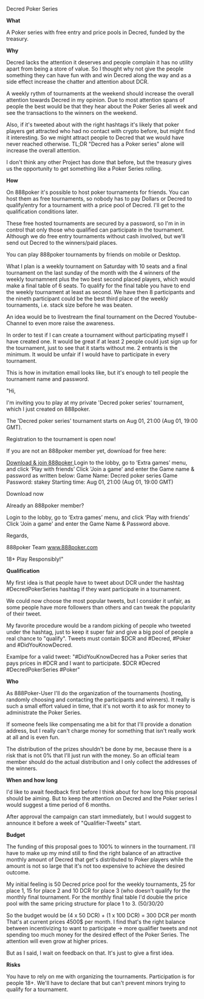 Decred Poker Series

**What**

A Poker series with free entry and price pools in Decred, funded by the treasury.




**Why**


Decred lacks the attention it deserves and people complain it has no utility apart from being a store of value.
So I thought why not give the people something they can have fun with and win Decred along the way and as a side effect increase the chatter and attention about DCR.

A weekly rythm of tournaments at the weekend should increase the overall attention towards Decred in my opinion. Due to most attention spans of people the best would be that they hear about the Poker Series all week and see the transactions to the winners on the weekend.

Also, if it's tweeted about with the right hashtags it's likely that poker players get attracted who had no contact with crypto before, but might find it interesting. So we might attract people to Decred that we would have never reached otherwise.
TL;DR "Decred has a Poker series" alone will increase the overall attention.

I don't think any other Project has done that before, but the treasury gives us the opportunity to get something like a Poker Series rolling.





**How**

On 888poker it's possible to host poker tournaments for friends. You can host them as free tournaments, so nobody has to pay Dollars or Decred to qualify/entry for a tournament with a price pool of Decred. I'll get to the qualification conditions later.

These free hosted tournaments are secured by a password, so I'm in in control that only those who qualified can participate in the tournament.
Although we do free entry tournaments without cash involved, but we'll send out Decred to the winners/paid places.

You can play 888poker tournaments by friends on mobile or Desktop.

What I plan is a weekly tournament on Saturday with 10 seats and a final tournament on the last sunday of the month with the 4 winners of the weekly tournamnent plus the two best second placed players, which would make a final table of 6 seats. To qualify for the final table you have to end the weekly tournament at least as second. We have then 8 participants and the nineth participant could be the best third place of the weekly tournaments, i.e. stack size before he was beaten.

An idea would be to livestream the final tournament on the Decred Youtube-Channel to even more raise the awareness.




In order to test if I can create a tournament without participating myself I have created one. It would be great if at least 2 people could just sign up for the tournament, just to see that it starts without me. 2 entrants is the minimum.
It would be unfair if I would have to participate in every tournament.

This is how in invitation email looks like, but it's enough to tell people the tournament name and password.



"Hi,

I'm inviting you to play at my private 'Decred poker series' tournament, which I just created on 888poker.

The 'Decred poker series' tournament starts on Aug 01, 21:00 (Aug 01, 19:00 GMT).

Registration to the tournament is open now!

If you are not an 888poker member yet, download for free here:


[Download & join 888poker ](http://links.888brands.net/ctt?m=34615482&r=LTc5MDM0ODAxMDkS1&b=0&j=MTk0MDA0NzgzMwS2&mt=1&kt=12&kx=1&k=www_888poker_com_download-poke&kd=https%3A%2F%2Fwww.888poker.com%2Fdownload-poker%2F)
Login to the lobby, go to ‘Extra games’ menu, and click ‘Play with friends’
Click 'Join a game' and enter the Game name & password as written below:
Game Name: Decred poker series
Game Password: stakey
Starting time: Aug 01, 21:00 (Aug 01, 19:00 GMT)

Download now

Already an 888poker member?

Login to the lobby, go to ‘Extra games’ menu, and click ‘Play with friends’
Click 'Join a game' and enter the Game Name & Password above.

Regards,

888poker Team
www.888poker.com

18+ Play Responsibly!"





**Qualification**

My first idea is that people have to tweet about DCR under the hashtag #DecredPokerSeries hashtag if they want participate in a tournament.

We could now choose the most popular tweets, but I consider it unfair, as some people have more followers than others and can tweak the popularity of their tweet.

My favorite procedure would be a random picking of people who tweeted under the hashtag, just to keep it super fair and give a big pool of people a real chance to "qualify".
Tweets must contain $DCR and #Decred, #Poker and #DidYouKnowDecred.

Examlpe for a valid tweet:
"#DidYouKnowDecred has a Poker series that pays prices in #DCR and I want to participate. $DCR #Decred #DecredPokerSeries #Poker"





**Who**

As 888Poker-User I'll do the organization of the tournaments (hosting, randomly choosing and contacting the participants and winners). It really is such a small effort valued in time, that it's not worth it to ask for money to administrate the Poker Series.

If someone feels like compensating me a bit for that I'll provide a donation address, but I really can't charge money for something that isn't really work at all and is even fun.

The distribution of the prizes shouldn't be done by me, because there is a risk that is not 0% that I'll just run with the money. So an official team member should do the actual distribution and I only collect the addresses of the winners.





**When and how long**

I'd like to await feedback first before I think about for how long this proposal should be aiming.
But to keep the attention on Decred and the Poker series I would suggest a time period of 6 months.

After approval the campaign can start immediately, but I would suggest to announce it before a week of "Qualifier-Tweets" start.




**Budget**

The funding of this proposal goes to 100% to winners in the tournament. I'll have to make up my mind still to find the right balance of an attractive monthly amount of Decred that get's distributed to Poker players while the amount is not so large that it's not too expensive to achieve the desired outcome.

My initial feeling is 50 Decred price pool for the weekly tournaments, 25 for place 1, 15 for place 2 and 10 DCR for place 3 (who doesn't qualify for the monthly final tournament.
For the monthly final table I'd double the price pool with the same pricing structure for place 1 to 3. (50/30/20

So the budget would be (4 x 50 DCR) + (1 x 100 DCR) = 300 DCR per month
That's at current prices 4500$ per month. I find that's the right balance between incentivizing to want to participate -> more qualifier tweets and not spending too much money for the desired effect of the Poker Series.
The attention will even grow at higher prices.

But as I said, I wait on feedback on that. It's just to give a first idea.





**Risks**

You have to rely on me with organizing the tournaments.
Participation is for people 18+. We'll have to declare that but can't prevent minors trying to qualify for a tournament.
